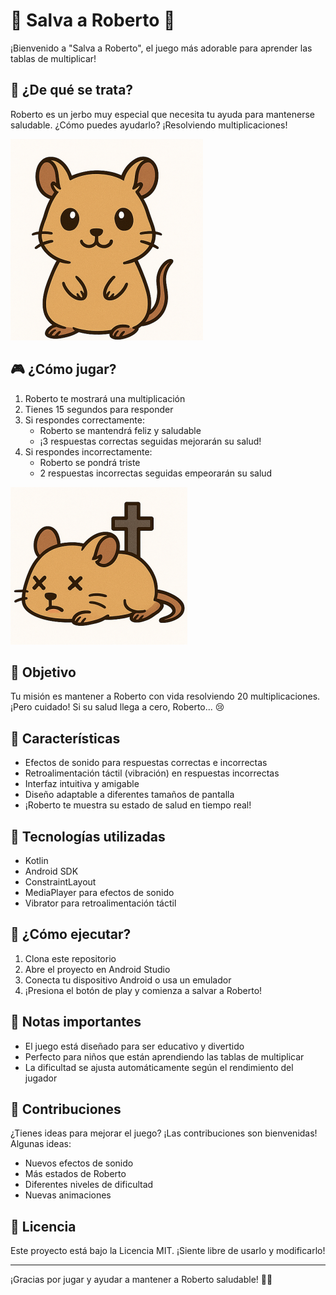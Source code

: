 # 🐹 Salva a Roberto 🐹

¡Bienvenido a "Salva a Roberto", el juego más adorable para aprender las tablas de multiplicar! 

## 📱 ¿De qué se trata?

Roberto es un jerbo muy especial que necesita tu ayuda para mantenerse saludable. ¿Cómo puedes ayudarlo? ¡Resolviendo multiplicaciones! 

![Roberto feliz](app/src/main/res/drawable/state_1.png)

## 🎮 ¿Cómo jugar?

1. Roberto te mostrará una multiplicación
2. Tienes 15 segundos para responder
3. Si respondes correctamente:
   - Roberto se mantendrá feliz y saludable
   - ¡3 respuestas correctas seguidas mejorarán su salud!
4. Si respondes incorrectamente:
   - Roberto se pondrá triste
   - 2 respuestas incorrectas seguidas empeorarán su salud

![Roberto triste](app/src/main/res/drawable/state_6.png)

## 🎯 Objetivo

Tu misión es mantener a Roberto con vida resolviendo 20 multiplicaciones. ¡Pero cuidado! Si su salud llega a cero, Roberto... 😢

## 🎵 Características

- Efectos de sonido para respuestas correctas e incorrectas
- Retroalimentación táctil (vibración) en respuestas incorrectas
- Interfaz intuitiva y amigable
- Diseño adaptable a diferentes tamaños de pantalla
- ¡Roberto te muestra su estado de salud en tiempo real!

## 🎨 Tecnologías utilizadas

- Kotlin
- Android SDK
- ConstraintLayout
- MediaPlayer para efectos de sonido
- Vibrator para retroalimentación táctil

## 🚀 ¿Cómo ejecutar?

1. Clona este repositorio
2. Abre el proyecto en Android Studio
3. Conecta tu dispositivo Android o usa un emulador
4. ¡Presiona el botón de play y comienza a salvar a Roberto!

## 📝 Notas importantes

- El juego está diseñado para ser educativo y divertido
- Perfecto para niños que están aprendiendo las tablas de multiplicar
- La dificultad se ajusta automáticamente según el rendimiento del jugador

## 🤝 Contribuciones

¿Tienes ideas para mejorar el juego? ¡Las contribuciones son bienvenidas! Algunas ideas:
- Nuevos efectos de sonido
- Más estados de Roberto
- Diferentes niveles de dificultad
- Nuevas animaciones

## 📄 Licencia

Este proyecto está bajo la Licencia MIT. ¡Siente libre de usarlo y modificarlo!

---

¡Gracias por jugar y ayudar a mantener a Roberto saludable! 🐹💕